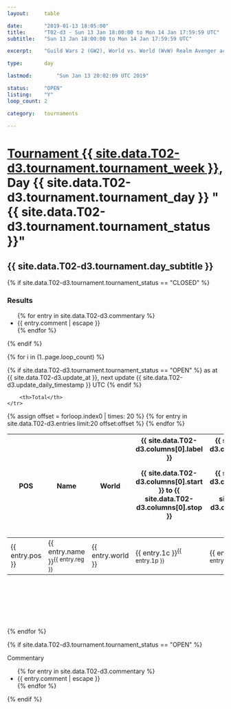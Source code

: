 ```yaml
---
layout: 	table

date: 		"2019-01-13 18:05:00"
title: 		"T02-d3 - Sun 13 Jan 18:00:00 to Mon 14 Jan 17:59:59 UTC"
subtitle: 	"Sun 13 Jan 18:00:00 to Mon 14 Jan 17:59:59 UTC"

excerpt:    "Guild Wars 2 (GW2), World vs. World (WvW) Realm Avenger achivement Tournament. \"Every Kill Counts\""

type:       day

lastmod: 		"Sun Jan 13 20:02:09 UTC 2019"

status:     "OPEN"
listing:    "Y"
loop_count: 2

category: 	tournaments

---
```

<div class="table_header">
    <h1><a href="{{ site.data.T02-d3.tournament.week_url }}">Tournament {{ site.data.T02-d3.tournament.tournament_week }}</a>, Day {{ site.data.T02-d3.tournament.tournament_day }} "{{ site.data.T02-d3.tournament.tournament_status }}"</h1>
    <h2>{{ site.data.T02-d3.tournament.day_subtitle }}</h2> 
</div>

{% if site.data.T02-d3.tournament.tournament_status == "CLOSED" %} 
<div class="commentary">
  <h3>Results</h3>
  <ul>
    {% for entry in site.data.T02-d3.commentary %}
    <li class="commentary_list">{{ entry.comment | escape }}</li>
    {% endfor %}
  </ul>
</div>
{% endif %}


{% for i in (1..page.loop_count) %}

{% if site.data.T02-d3.tournament.tournament_status == "OPEN" %} 
<span class="table_nextupdate">as at {{ site.data.T02-d3.update_at }}, next update {{ site.data.T02-d3.update_daily_timestamp }} UTC</span> 
{% endif %}

<table class="day_table">
  <colgroup>
    <col style="width:18px">
    <col style="width:55px">
    <col style="width:55px">
    <col style="width:12px">
    <col style="width:12px">
    <col style="width:12px">
    <col style="width:12px">
    <col style="width:12px">
    <col style="width:12px">
    <col style="width:12px">
    <col style="width:12px">
    <col style="width:12px">
    <col style="width:12px">
    <col style="width:12px">
    <col style="width:12px">
    <col style="width:12px">
    <col style="width:12px">
    <col style="width:12px">
    <col style="width:12px">
    <col style="width:12px">
    <col style="width:12px">
    <col style="width:12px">
    <col style="width:12px">
    <col style="width:12px">
    <col style="width:12px">
    <col style="width:12px">
    <col style="width:12px">
    <col style="width:18px">
  </colgroup>  
  <thead>
    <tr>
        <th>POS</th>
        <th class="AlignLeft">Name</th>
        <th class="AlignLeft">World</th>

<th><div class="label">{{ site.data.T02-d3.columns[0].label }}<p class="onhover">{{ site.data.T02-d3.columns[0].start }} to {{ site.data.T02-d3.columns[0].stop }}</p></div>​</th>
<th><div class="label">{{ site.data.T02-d3.columns[1].label }}<p class="onhover">{{ site.data.T02-d3.columns[1].start }} to {{ site.data.T02-d3.columns[1].stop }}</p></div>​</th>
<th><div class="label">{{ site.data.T02-d3.columns[2].label }}<p class="onhover">{{ site.data.T02-d3.columns[2].start }} to {{ site.data.T02-d3.columns[2].stop }}</p></div>​</th>
<th><div class="label">{{ site.data.T02-d3.columns[3].label }}<p class="onhover">{{ site.data.T02-d3.columns[3].start }} to {{ site.data.T02-d3.columns[3].stop }}</p></div>​</th>
<th><div class="label">{{ site.data.T02-d3.columns[4].label }}<p class="onhover">{{ site.data.T02-d3.columns[4].start }} to {{ site.data.T02-d3.columns[4].stop }}</p></div>​</th>
<th><div class="label">{{ site.data.T02-d3.columns[5].label }}<p class="onhover">{{ site.data.T02-d3.columns[5].start }} to {{ site.data.T02-d3.columns[5].stop }}</p></div>​</th>
<th><div class="label">{{ site.data.T02-d3.columns[6].label }}<p class="onhover">{{ site.data.T02-d3.columns[6].start }} to {{ site.data.T02-d3.columns[6].stop }}</p></div>​</th>
<th><div class="label">{{ site.data.T02-d3.columns[7].label }}<p class="onhover">{{ site.data.T02-d3.columns[7].start }} to {{ site.data.T02-d3.columns[7].stop }}</p></div>​</th>
<th><div class="label">{{ site.data.T02-d3.columns[8].label }}<p class="onhover">{{ site.data.T02-d3.columns[8].start }} to {{ site.data.T02-d3.columns[8].stop }}</p></div>​</th>
<th><div class="label">{{ site.data.T02-d3.columns[9].label }}<p class="onhover">{{ site.data.T02-d3.columns[9].start }} to {{ site.data.T02-d3.columns[9].stop }}</p></div>​</th>
<th><div class="label">{{ site.data.T02-d3.columns[10].label }}<p class="onhover">{{ site.data.T02-d3.columns[10].start }} to {{ site.data.T02-d3.columns[10].stop }}</p></div>​</th>

<th><div class="label">{{ site.data.T02-d3.columns[11].label }}<p class="onhover">{{ site.data.T02-d3.columns[11].start }} to {{ site.data.T02-d3.columns[11].stop }}</p></div>​</th>
<th><div class="label">{{ site.data.T02-d3.columns[12].label }}<p class="onhover">{{ site.data.T02-d3.columns[12].start }} to {{ site.data.T02-d3.columns[12].stop }}</p></div>​</th>
<th><div class="label">{{ site.data.T02-d3.columns[13].label }}<p class="onhover">{{ site.data.T02-d3.columns[13].start }} to {{ site.data.T02-d3.columns[13].stop }}</p></div>​</th>
<th><div class="label">{{ site.data.T02-d3.columns[14].label }}<p class="onhover">{{ site.data.T02-d3.columns[14].start }} to {{ site.data.T02-d3.columns[14].stop }}</p></div>​</th>
<th><div class="label">{{ site.data.T02-d3.columns[15].label }}<p class="onhover">{{ site.data.T02-d3.columns[15].start }} to {{ site.data.T02-d3.columns[15].stop }}</p></div>​</th>
<th><div class="label">{{ site.data.T02-d3.columns[16].label }}<p class="onhover">{{ site.data.T02-d3.columns[16].start }} to {{ site.data.T02-d3.columns[16].stop }}</p></div>​</th>
<th><div class="label">{{ site.data.T02-d3.columns[17].label }}<p class="onhover">{{ site.data.T02-d3.columns[17].start }} to {{ site.data.T02-d3.columns[17].stop }}</p></div>​</th>
<th><div class="label">{{ site.data.T02-d3.columns[18].label }}<p class="onhover">{{ site.data.T02-d3.columns[18].start }} to {{ site.data.T02-d3.columns[18].stop }}</p></div>​</th>
<th><div class="label">{{ site.data.T02-d3.columns[19].label }}<p class="onhover">{{ site.data.T02-d3.columns[19].start }} to {{ site.data.T02-d3.columns[19].stop }}</p></div>​</th>
<th><div class="label">{{ site.data.T02-d3.columns[20].label }}<p class="onhover">{{ site.data.T02-d3.columns[20].start }} to {{ site.data.T02-d3.columns[20].stop }}</p></div>​</th>

<th><div class="label">{{ site.data.T02-d3.columns[21].label }}<p class="onhover">{{ site.data.T02-d3.columns[21].start }} to {{ site.data.T02-d3.columns[21].stop }}</p></div>​</th>
<th><div class="label">{{ site.data.T02-d3.columns[22].label }}<p class="onhover">{{ site.data.T02-d3.columns[22].start }} to {{ site.data.T02-d3.columns[22].stop }}</p></div>​</th>
<th><div class="label">{{ site.data.T02-d3.columns[23].label }}<p class="onhover">{{ site.data.T02-d3.columns[23].start }} to {{ site.data.T02-d3.columns[23].stop }}</p></div>​</th>

        <th>Total</th>
    </tr>
  </thead>
  {% assign offset = forloop.index0 | times: 20 %}
<tbody>
{% for entry in site.data.T02-d3.entries limit:20 offset:offset %}
  <tr>
    <td class="pl{{ entry.pos }}">{{ entry.pos }}</td>
    <td class="AlignLeft">{{ entry.name }}<sup>{{ entry.reg }}</sup></td>
    <td class="AlignLeft">{{ entry.world }}</td>
    <td class="pl{{ entry.1p }}">{{ entry.1c }}<sup>{{ entry.1p }}</sup></td>
    <td class="pl{{ entry.2p }}">{{ entry.2c }}<sup>{{ entry.2p }}</sup></td>
    <td class="pl{{ entry.3p }}">{{ entry.3c }}<sup>{{ entry.3p }}</sup></td>
    <td class="pl{{ entry.4p }}">{{ entry.4c }}<sup>{{ entry.4p }}</sup></td>
    <td class="pl{{ entry.5p }}">{{ entry.5c }}<sup>{{ entry.5p }}</sup></td>
    <td class="pl{{ entry.6p }}">{{ entry.6c }}<sup>{{ entry.6p }}</sup></td>
    <td class="pl{{ entry.7p }}">{{ entry.7c }}<sup>{{ entry.7p }}</sup></td>
    <td class="pl{{ entry.8p }}">{{ entry.8c }}<sup>{{ entry.8p }}</sup></td>
    <td class="pl{{ entry.9p }}">{{ entry.9c }}<sup>{{ entry.9p }}</sup></td>
    <td class="pl{{ entry.10p }}">{{ entry.10c }}<sup>{{ entry.10p }}</sup></td>
    <td class="pl{{ entry.11p }}">{{ entry.11c }}<sup>{{ entry.11p }}</sup></td>
    <td class="pl{{ entry.12p }}">{{ entry.12c }}<sup>{{ entry.12p }}</sup></td>
    <td class="pl{{ entry.13p }}">{{ entry.13c }}<sup>{{ entry.13p }}</sup></td>
    <td class="pl{{ entry.14p }}">{{ entry.14c }}<sup>{{ entry.14p }}</sup></td>
    <td class="pl{{ entry.15p }}">{{ entry.15c }}<sup>{{ entry.15p }}</sup></td>
    <td class="pl{{ entry.16p }}">{{ entry.16c }}<sup>{{ entry.16p }}</sup></td>
    <td class="pl{{ entry.17p }}">{{ entry.17c }}<sup>{{ entry.17p }}</sup></td>
    <td class="pl{{ entry.18p }}">{{ entry.18c }}<sup>{{ entry.18p }}</sup></td>
    <td class="pl{{ entry.19p }}">{{ entry.19c }}<sup>{{ entry.19p }}</sup></td>
    <td class="pl{{ entry.20p }}">{{ entry.20c }}<sup>{{ entry.20p }}</sup></td>
    <td class="pl{{ entry.21p }}">{{ entry.21c }}<sup>{{ entry.21p }}</sup></td>
    <td class="pl{{ entry.22p }}">{{ entry.22c }}<sup>{{ entry.22p }}</sup></td>
    <td class="pl{{ entry.23p }}">{{ entry.23c }}<sup>{{ entry.23p }}</sup></td>
    <td class="pl{{ entry.24p }}">{{ entry.24c }}<sup>{{ entry.24p }}</sup></td>
    <td>{{ entry.total }}</td>
  </tr>
{% endfor %}  
</tbody>
</table>
<div class="leaderboard">
  <script async src="//pagead2.googlesyndication.com/pagead/js/adsbygoogle.js"></script>
  <!-- 728x90 -->
  <ins class="adsbygoogle"
       style="display:inline-block;width:728px;height:90px"
       data-ad-client="ca-pub-3274917281288240"
       data-ad-slot="3870538733"></ins>
  <script>
  (adsbygoogle = window.adsbygoogle || []).push({});
  </script>    
</div>
<br />
{% endfor %}

{% if site.data.T02-d3.tournament.tournament_status == "OPEN" %} 
<div class="commentary">
  <span class="commentary_title">Commentary</span>
  <ul>
    {% for entry in site.data.T02-d3.commentary %}
    <li class="commentary_list">{{ entry.comment | escape }}</li>
    {% endfor %}
  </ul>
</div>
{% endif %}


